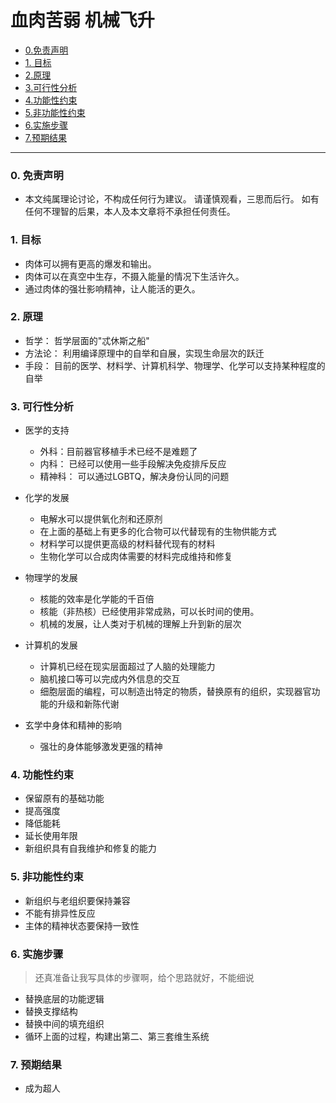 # 血肉苦弱 机械飞升

- [ 0.免责声明 ](#0-免责声明)
- [ 1. 目标 ](#1-目标)
- [ 2.原理 ](#2-原理)
- [ 3.可行性分析 ](#3-可行性分析)
- [ 4.功能性约束 ](#4-功能性约束)
- [ 5.非功能性约束 ](#5-非功能性约束)
- [ 6.实施步骤 ](#6-实施步骤)
- [ 7.预期结果 ](#7-预期结果)

---

### 0. 免责声明
  
  * 本文纯属理论讨论，不构成任何行为建议。 请谨慎观看，三思而后行。 如有任何不理智的后果，本人及本文章将不承担任何责任。
  
### 1. 目标

  * 肉体可以拥有更高的爆发和输出。
  * 肉体可以在真空中生存，不摄入能量的情况下生活许久。
  * 通过肉体的强壮影响精神，让人能活的更久。

### 2. 原理

  * 哲学： 哲学层面的"忒休斯之船"
  * 方法论： 利用编译原理中的自举和自展，实现生命层次的跃迁
  * 手段： 目前的医学、材料学、计算机科学、物理学、化学可以支持某种程度的自举

### 3. 可行性分析

  * 医学的支持
    * 外科：目前器官移植手术已经不是难题了
    * 内科： 已经可以使用一些手段解决免疫排斥反应
    * 精神科： 可以通过LGBTQ，解决身份认同的问题
  
  * 化学的发展
    * 电解水可以提供氧化剂和还原剂
    * 在上面的基础上有更多的化合物可以代替现有的生物供能方式
    * 材料学可以提供更高级的材料替代现有的材料
    * 生物化学可以合成肉体需要的材料完成维持和修复

  * 物理学的发展
      * 核能的效率是化学能的千百倍
      * 核能（非热核）已经使用非常成熟，可以长时间的使用。
      * 机械的发展，让人类对于机械的理解上升到新的层次

  * 计算机的发展
    * 计算机已经在现实层面超过了人脑的处理能力
    * 脑机接口等可以完成内外信息的交互
    * 细胞层面的编程，可以制造出特定的物质，替换原有的组织，实现器官功能的升级和新陈代谢

  * 玄学中身体和精神的影响
    * 强壮的身体能够激发更强的精神

### 4. 功能性约束

  * 保留原有的基础功能
  * 提高强度
  * 降低能耗
  * 延长使用年限
  * 新组织具有自我维护和修复的能力

### 5. 非功能性约束

  * 新组织与老组织要保持兼容
  * 不能有排异性反应
  * 主体的精神状态要保持一致性

### 6. 实施步骤

  > 还真准备让我写具体的步骤啊，给个思路就好，不能细说
  
  * 替换底层的功能逻辑
  * 替换支撑结构
  * 替换中间的填充组织
  * 循环上面的过程，构建出第二、第三套维生系统

### 7. 预期结果

  * 成为超人

  
